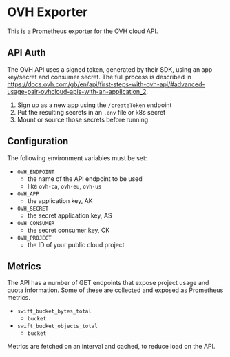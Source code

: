 # OVH Exporter

This is a Prometheus exporter for the OVH cloud API.

## API Auth

The OVH API uses a signed token, generated by their SDK, using an app key/secret and consumer secret.
The full process is described in https://docs.ovh.com/gb/en/api/first-steps-with-ovh-api/#advanced-usage-pair-ovhcloud-apis-with-an-application_2.

1. Sign up as a new app using the `/createToken` endpoint
2. Put the resulting secrets in an `.env` file or k8s secret
3. Mount or source those secrets before running

## Configuration

The following environment variables must be set:

- `OVH_ENDPOINT`
  - the name of the API endpoint to be used
  - like `ovh-ca`, `ovh-eu`, `ovh-us`
- `OVH_APP`
  - the application key, AK
- `OVH_SECRET`
  - the secret application key, AS
- `OVH_CONSUMER`
  - the secret consumer key, CK
- `OVH_PROJECT`
  - the ID of your public cloud project

## Metrics

The API has a number of GET endpoints that expose project usage and quota information. Some of these are
collected and exposed as Prometheus metrics.

- `swift_bucket_bytes_total`
  - `bucket`
- `swift_bucket_objects_total`
  - `bucket`

Metrics are fetched on an interval and cached, to reduce load on the API.
